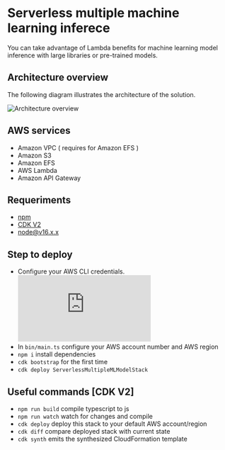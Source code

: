 # Serverless multiple machine learning inferece

You can take advantage of Lambda benefits for machine learning model inference with large libraries or pre-trained models.

## Architecture overview

The following diagram illustrates the architecture of the solution.

![Architecture overview](https://dev-to-uploads.s3.amazonaws.com/uploads/articles/4v1of2nlckfatsr8cuen.png)

## AWS services

- Amazon VPC ( requires for Amazon EFS )
- Amazon S3
- Amazon EFS
- AWS Lambda
- Amazon API Gateway

## Requeriments

- [npm](https://docs.npmjs.com/downloading-and-installing-node-js-and-npm)
- [CDK V2](https://www.npmjs.com/package/aws-cdk)
- [node@v16.x.x](https://nodejs.org/es/download/)

## Step to deploy

- Configure your AWS CLI credentials. ![here](https://docs.aws.amazon.com/cli/latest/userguide/cli-configure-quickstart.html)
- In `bin/main.ts` configure your AWS account number and AWS region
- `npm i` install dependencies
- `cdk bootstrap` for the first time
- `cdk deploy ServerlessMultipleMLModelStack`

## Useful commands [CDK V2]

- `npm run build` compile typescript to js
- `npm run watch` watch for changes and compile
- `cdk deploy` deploy this stack to your default AWS account/region
- `cdk diff` compare deployed stack with current state
- `cdk synth` emits the synthesized CloudFormation template
